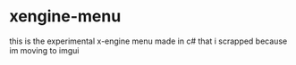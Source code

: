 # xengine-menu
this is the experimental x-engine menu made in c# that i scrapped because im moving to imgui
